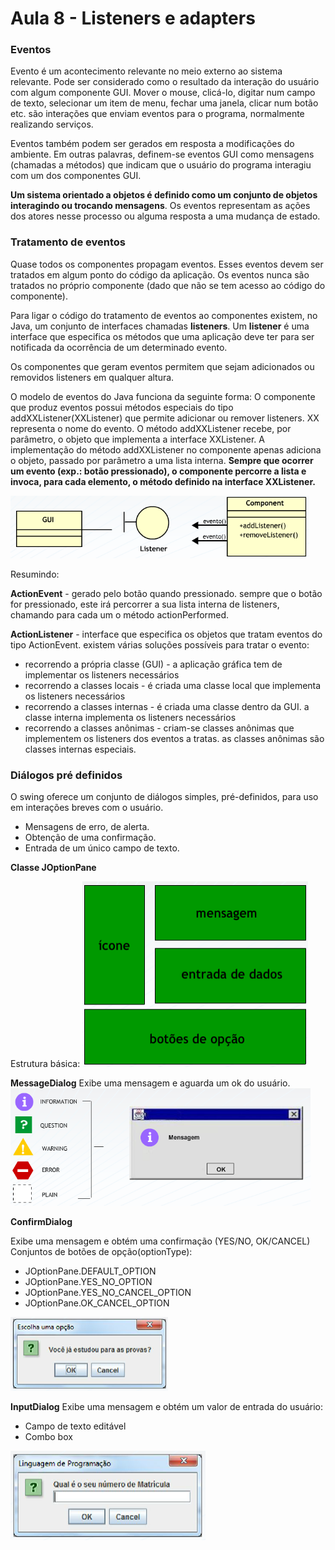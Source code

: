 # Aula 8 -  Listeners e adapters 
 

### Eventos 

Evento é um acontecimento relevante no meio externo ao sistema relevante. Pode ser considerado como o resultado da interação do usuário com algum componente GUI. Mover o mouse, clicá-lo, digitar num campo de texto, selecionar um item de menu, fechar uma janela, clicar num botão etc. são interações que enviam eventos para o programa, normalmente realizando serviços.  


Eventos também podem ser gerados em resposta a modificações do ambiente. Em outras palavras, definem-se eventos GUI como mensagens (chamadas a métodos) que indicam que o usuário do programa interagiu com um dos componentes GUI. 

**Um sistema orientado a objetos é definido como um conjunto de objetos interagindo ou trocando mensagens**. Os eventos representam as ações dos atores nesse processo ou alguma resposta a uma mudança de estado. 
 

### Tratamento de eventos 
Quase todos os componentes propagam eventos. Esses eventos devem ser tratados em algum ponto do código da aplicação. Os eventos nunca são tratados no próprio componente (dado que não se tem acesso ao código do componente).  

Para ligar o código do tratamento de eventos ao componentes existem, no Java, um conjunto de interfaces chamadas **listeners**. Um **listener** é uma interface que especifica os métodos que uma aplicação deve ter para ser notificada da ocorrência de um determinado evento.  

Os componentes que geram eventos permitem que sejam adicionados ou removidos listeners em qualquer altura.  

O modelo de eventos do Java funciona da seguinte forma: O componente que produz eventos possui métodos especiais do tipo addXXListener(XXListener) que permite adicionar ou remover listeners. XX representa o nome do evento. O método addXXListener recebe, por parâmetro, o objeto que implementa a interface XXListener. A implementação do método addXXListener no componente apenas adiciona o objeto, passado por parâmetro a uma lista interna. **Sempre que ocorrer um evento (exp.: botão pressionado), o componente percorre a lista e invoca, para cada elemento, o método definido na interface XXListener.**

![](/media/Linguagem_de_Programacao-Java/Aula8/listener.PNG)

Resumindo:  

**ActionEvent** - gerado pelo botão quando pressionado. sempre que o botão for pressionado, este irá percorrer a sua lista interna de listeners, chamando para cada um o método actionPerformed. 

**ActionListener** - interface que especifica os objetos que tratam eventos do tipo ActionEvent. existem várias soluções possíveis para tratar o evento: 
* recorrendo a própria classe (GUI) - a aplicação gráfica tem de implementar os listeners necessários 
* recorrendo a classes locais - é criada uma classe local que implementa os listeners necessários 
* recorrendo a classes internas - é criada uma classe dentro da GUI. a classe interna implementa os listeners necessários 
* recorrendo a classes anônimas - criam-se classes anônimas que implementem os listeners dos eventos a tratas. as classes anônimas são classes internas especiais. 
 

### Diálogos pré definidos 

O swing oferece um conjunto de diálogos simples, pré-definidos, para uso em interações breves com o usuário. 
* Mensagens de erro, de alerta. 
* Obtenção de uma confirmação. 
* Entrada de um único campo de texto. 

**Classe JOptionPane**

Estrutura básica: 
![](/media/Linguagem_de_Programacao-Java/Aula8/estruturaJOptionPane.PNG)


**MessageDialog** 
Exibe uma mensagem e aguarda um ok do usuário.  
![](/media/Linguagem_de_Programacao-Java/Aula8/messageDialog.PNG)


**ConfirmDialog**

Exibe uma mensagem e obtém uma confirmação (YES/NO, OK/CANCEL)  
Conjuntos de botões de opção(optionType):  

- JOptionPane.DEFAULT_OPTION  
- JOptionPane.YES_NO_OPTION  
- JOptionPane.YES_NO_CANCEL_OPTION  
- JOptionPane.OK_CANCEL_OPTION 

![](/media/Linguagem_de_Programacao-Java/Aula8/confirmDialog.PNG)


**InputDialog** 
Exibe uma mensagem e obtém um valor de entrada do usuário: 
* Campo de texto editável 
* Combo box 

![](/media/Linguagem_de_Programacao-Java/Aula8/inputDialog.PNG)

 

 
